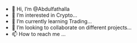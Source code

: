 - 👋 Hi, I’m @Abdulfathalla
- 👀 I’m interested in Crypto...
- 🌱 I’m currently learning Trading...
- 💞️ I’m looking to collaborate on different projects...
- 📫 How to reach me ...

<!---
Abdulfathalla/Abdulfathalla is a ✨ special ✨ repository because its `README.md` (this file) appears on your GitHub profile.
You can click the Preview link to take a look at your changes.
--->
